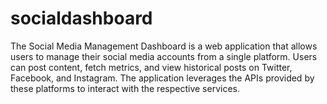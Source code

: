 # socialdashboard
The Social Media Management Dashboard is a web application that allows users to manage their social media accounts from a single platform. Users can post content, fetch metrics, and view historical posts on Twitter, Facebook, and Instagram. The application leverages the APIs provided by these platforms to interact with the respective services.
